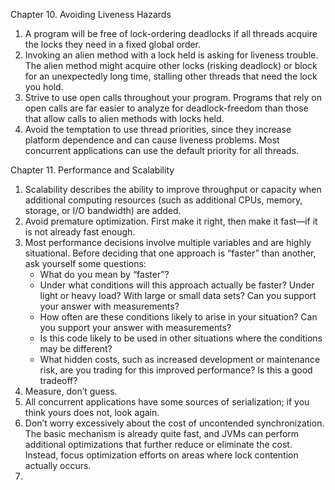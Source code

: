 Chapter 10. Avoiding Liveness Hazards
1. A program will be free of lock-ordering deadlocks if all threads acquire the locks they need in a fixed global order.
2. Invoking an alien method with a lock held is asking for liveness trouble. The alien method might acquire other locks (risking deadlock) or block for an unexpectedly long time, stalling other threads that need the lock you hold.
3. Strive to use open calls throughout your program. Programs that rely on open calls are far easier to analyze for deadlock-freedom than those that allow calls to alien methods with locks held.
4. Avoid the temptation to use thread priorities, since they increase platform dependence and can cause liveness problems. Most concurrent applications can use the default priority for all threads.

Chapter 11. Performance and Scalability
1. Scalability describes the ability to improve throughput or capacity when additional computing resources (such as additional CPUs, memory, storage, or I/O bandwidth) are added.
2. Avoid premature optimization. First make it right, then make it fast—if it is not already fast enough.
3. Most performance decisions involve multiple variables and are highly situational. Before deciding that one approach is “faster” than another, ask yourself some questions:
   * What do you mean by “faster”?
   * Under what conditions will this approach actually be faster? Under light or heavy load? With large or small data sets? Can you support your answer with measurements?
   * How often are these conditions likely to arise in your situation? Can you support your answer with measurements?
   * Is this code likely to be used in other situations where the conditions may be different?
   * What hidden costs, such as increased development or maintenance risk, are you trading for this improved performance? Is this a good tradeoff?
4. Measure, don’t guess.
5. All concurrent applications have some sources of serialization; if you think yours does not, look again.
6. Don’t worry excessively about the cost of uncontended synchronization. The basic mechanism is already quite fast, and JVMs can perform additional optimizations that further reduce or eliminate the cost. Instead, focus optimization efforts on areas where lock contention actually occurs.
7. 